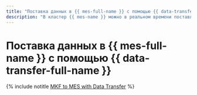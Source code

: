 ```yaml
---
title: "Поставка данных в {{ mes-full-name }} с помощью {{ data-transfer-full-name }}"
description: "В кластер {{ mes-name }} можно в реальном времени поставлять данные из топиков {{ KF }}."
---
```


# Поставка данных в {{ mes-full-name }} с помощью {{ data-transfer-full-name }}

{% include notitle [MKF to MES with Data Transfer](../../_tutorials/dataplatform/data-transfer-mkf-mes.md) %}
